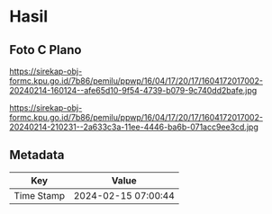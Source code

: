 # Hasil

## Foto C Plano

https://sirekap-obj-formc.kpu.go.id/7b86/pemilu/ppwp/16/04/17/20/17/1604172017002-20240214-160124--afe65d10-9f54-4739-b079-9c740dd2bafe.jpg

https://sirekap-obj-formc.kpu.go.id/7b86/pemilu/ppwp/16/04/17/20/17/1604172017002-20240214-210231--2a633c3a-11ee-4446-ba6b-071acc9ee3cd.jpg


## Metadata

| Key        | Value               |
| ---------- | ------------------- |
| Time Stamp | 2024-02-15 07:00:44 |



